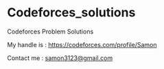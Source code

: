 # Codeforces_solutions

Codeforces Problem Solutions 

My handle is : https://codeforces.com/profile/Samon

Contact me : samon3123@gmail.com
